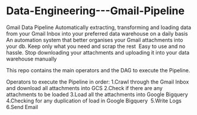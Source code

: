 # Data-Engineering---Gmail-Pipeline
Gmail Data Pipeline
Automatically extracting, transforming and loading data from your Gmail Inbox into your preferred data warehouse on a daily basis
An automation system that better organises your Gmail attachments into your db. Keep only what you need and scrap the rest 
Easy to use and no hassle. Stop downloading your attachments and uploading it into your data warehouse manually

This repo contains the main operators and the DAG to execute the Pipeline.

Operators to execute the Pipeline in order:
1.Crawl through the Gmail Inbox and download all attachments into GCS
2.Check if there are any attachments to be loaded
3.Load all the attachments into Google Bigquery
4.Checking for any duplication of load in Google Bigquery 
5.Write Logs
6.Send Email